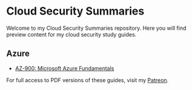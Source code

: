 # Cloud Security Summaries

Welcome to my Cloud Security Summaries repository. Here you will find preview content for my cloud security study guides.

## Azure
- [AZ-900: Microsoft Azure Fundamentals](https://github.com/404Future/cloud-security-summaries/blob/Azure/AZ-900%3A%20Microsoft%20Azure%20Fundamentals.mdblob/5c7b5cbcbc2fb871bff629026f258e4b2250c2ca/AZ-900%3A%20Microsoft%20Azure%20Fundamentals.md](https://github.com/404Future/cloud-security-summaries/blob/main/AZ-900%3A%20Microsoft%20Azure%20Fundamentals.md))

For full access to PDF versions of these guides, visit my [Patreon](https://www.patreon.com/0xFutureLearning/about).
